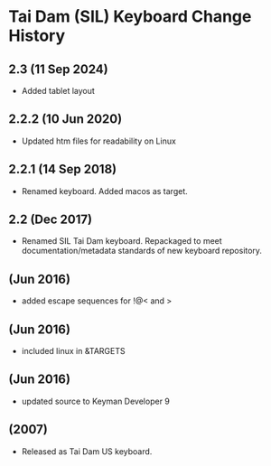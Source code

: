 Tai Dam (SIL) Keyboard Change History
=======================

2.3 (11 Sep 2024)
-------------------
* Added tablet layout

2.2.2 (10 Jun 2020)
-------------------
* Updated htm files for readability on Linux

2.2.1 (14 Sep 2018)
-------------------
* Renamed keyboard. Added macos as target.

2.2 (Dec 2017)
-------------------
* Renamed SIL Tai Dam keyboard. Repackaged to meet documentation/metadata standards of new keyboard repository.

(Jun 2016)
-------------------
* added escape sequences for !@< and >

(Jun 2016)
-------------------
* included linux in &TARGETS

(Jun 2016)
-------------------
* updated source to Keyman Developer 9

(2007)
-------------------
* Released as Tai Dam US keyboard.
